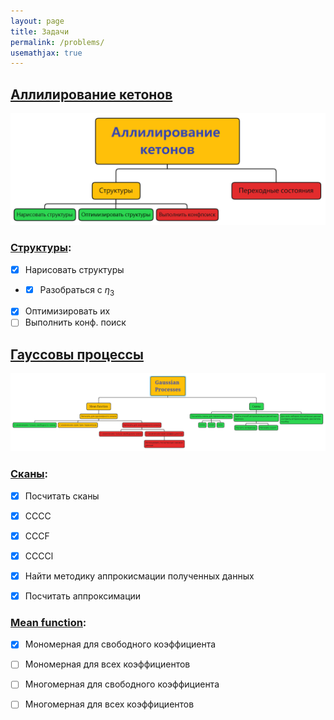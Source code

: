 ```yaml
---
layout: page
title: Задачи
permalink: /problems/
usemathjax: true
---
```

## [Аллилирование кетонов](ketons_allylation)
![Block scheme](ka_bs.png)

### [Структуры](ketons_allylation/structs):

- [x] Нарисовать структуры
- - [x] Разобраться с $\eta_3$
- [x] Оптимизировать их
- [ ] Выполнить конф. поиск

## [Гауссовы процессы](gaussian_processes)
![Block scheme](gp_bs.png)

### [Сканы](gaussian_processes/scans):

- [x] Посчитать сканы

- [x] CCCC

- [x] CCCF

- [x] CCCCl

- [x] Найти методику аппрокисмации полученных данных

- [x] Посчитать аппроксимации

  

### [Mean function](gaussian_processes/mean_func):

- [x] Мономерная для свободного коэффициента
- [ ] Мономерная для всех коэффициентов
- [ ] Многомерная для свободного коэффициента
- [ ] Многомерная для всех коэффициентов

